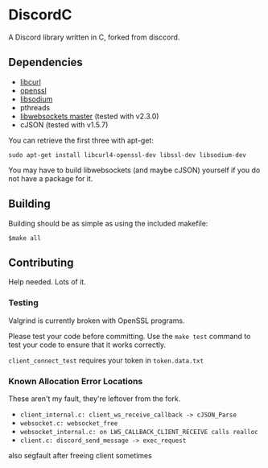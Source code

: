 # DiscordC #
A Discord library written in C, forked from disccord.

## Dependencies ##


- [libcurl](https://curl.haxx.se/libcurl/)
- [openssl](https://www.openssl.org/)
- [libsodium](https://download.libsodium.org/doc/)
- pthreads
- [libwebsockets master](https://libwebsockets.org/)    (tested with v2.3.0)
- cJSON                                                 (tested with v1.5.7)

You can retrieve the first three with apt-get:
```shell
sudo apt-get install libcurl4-openssl-dev libssl-dev libsodium-dev
```

You may have to build libwebsockets (and maybe cJSON) yourself if you do not have a package for it.

## Building ##
Building should be as simple as using the included makefile:

```shell
$make all
```

## Contributing ##

Help needed. Lots of it.

### Testing ###

Valgrind is currently broken with OpenSSL programs.

Please test your code before committing. Use the `make test` command to test
your code to ensure that it works correctly.

`client_connect_test` requires your token in `token.data.txt`

### Known Allocation Error Locations ###
These aren't my fault, they're leftover from the fork.


- `client_internal.c: client_ws_receive_callback -> cJSON_Parse`
- `websocket.c: websocket_free`
- `websocket_internal.c: on LWS_CALLBACK_CLIENT_RECEIVE calls realloc`
- `client.c: discord_send_message -> exec_request`

also segfault after freeing client sometimes

